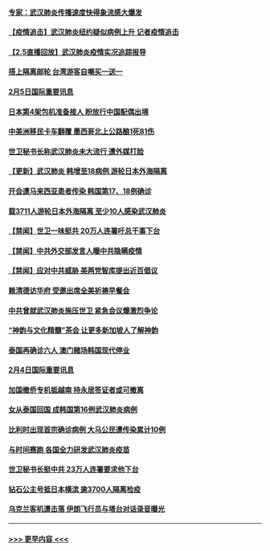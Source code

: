 #### [专家：武汉肺炎传播速度快得象流感大爆发](../pages/prog202/a102770132.md?t=02060355) 
#### [【疫情追击】武汉肺炎纽约疑似病例上升 记者疫情追击](../pages/prog202/a102770000.md?t=02060355) 
#### [【2.5直播回放】武汉肺炎疫情实况追踪报导](../pages/prog202/a102769913.md?t=02060355) 
#### [搭上隔离邮轮 台湾游客自嘲买一送一](../pages/prog202/a102769845.md?t=02060355) 
#### [2月5日国际重要讯息](../pages/prog202/a102769821.md?t=02060355) 
#### [日本第4架包机准备接人 盼放行中国配偶出境](../pages/prog202/a102769765.md?t=02060355) 
#### [中美洲移民卡车翻覆 墨西哥北上公路酿1死81伤](../pages/prog202/a102769703.md?t=02060355) 
#### [世卫秘书长称武汉肺炎未大流行 遭外媒打脸](../pages/prog202/a102769679.md?t=02060355) 
#### [【更新】武汉肺炎 韩增至18病例 游轮日本外海隔离](../pages/prog202/a102758911.md?t=02060355) 
#### [开会遭马来西亚患者传染 韩国第17、18例确诊](../pages/prog202/a102769600.md?t=02060355) 
#### [载3711人游轮日本外海隔离 至少10人感染武汉肺炎](../pages/prog202/a102769538.md?t=02060355) 
#### [【禁闻】世卫一味挺共 20万人连署吁总干事下台](../pages/prog202/a102769445.md?t=02060355) 
#### [【禁闻】中共外交部发言人曝中共隐瞒疫情](../pages/prog202/a102769400.md?t=02060355) 
#### [【禁闻】应对中共威胁 美两党智库提出近百倡议](../pages/prog202/a102769357.md?t=02060355) 
#### [赖清德访华府  受邀出席全美祈祷早餐会](../pages/prog202/a102769350.md?t=02060355) 
#### [中共曾就武汉肺炎施压世卫 紧急会议爆激烈争论](../pages/prog202/a102769312.md?t=02060355) 
#### [“神韵与文化精髓”茶会 让更多新加坡人了解神韵](../pages/prog202/a102769286.md?t=02060355) 
#### [泰国再确诊六人 澳门赌场韩国现代停业](../pages/prog202/a102769239.md?t=02060355) 
#### [2月4日国际重要讯息](../pages/prog202/a102768884.md?t=02060355) 
#### [加国撤侨专机抵越南 持永居签证者或可撤离](../pages/prog202/a102768877.md?t=02060355) 
#### [女从泰国回国 成韩国第16例武汉肺炎病例](../pages/prog202/a102768669.md?t=02060355) 
#### [比利时出现首宗确诊病例 大马公民遭传染累计10例](../pages/prog202/a102768824.md?t=02060355) 
#### [与时间赛跑 各国全力研发武汉肺炎疫苗](../pages/prog202/a102768738.md?t=02060355) 
#### [世卫秘书长挺中共 23万人连署要求他下台](../pages/prog202/a102768717.md?t=02060355) 
#### [钻石公主号抵日本横滨 逾3700人隔离检疫](../pages/prog202/a102768714.md?t=02060355) 
#### [乌克兰客机遭击落 伊朗飞行员与塔台对话录音曝光](../pages/prog202/a102768645.md?t=02060355) 

----
#### [ >>> 更早内容 <<< ](../indexes/prog202-earlier.md)
